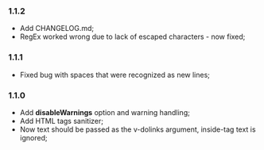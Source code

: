 ### 1.1.2
  - Add CHANGELOG.md;
  - RegEx worked wrong due to lack of escaped characters - now fixed;

### 1.1.1
  - Fixed bug with spaces that were recognized as new lines;

### 1.1.0
  - Add **disableWarnings** option and warning handling;
  - Add HTML tags sanitizer;
  - Now text should be passed as the v-dolinks argument, inside-tag text is ignored;